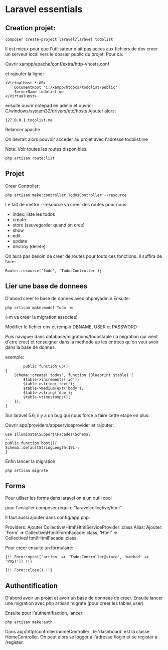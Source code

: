 # Laravel essentials


## Creation projet:

	composer create-project laravel/laravel todolist
	
Il est mieux pour que l'utilisateur n'ait pas acces aux fichiers de dev creer un serveur local vers le dossier public du projet. Pour ca:

Ouvrir xampp/apache/conf/extra/http-vhosts.conf

et rajouter la ligne:

	<VirtualHost *:80>
		DocumentRoot "C:/xampp/htdocs/todolist/public"
		ServerName todolist.me
	</VirtualHost>
	
ensuite ouvrir notepad en admin et ouvrir : C/windows/system32/drivers/etc/hosts
Ajouter alors:

	127.0.0.1 todolist.me

Relancer apache

On devrait alors pouvoir acceder au projet avec l'adresse todolist.me


Note: 
Voir toutes les routes disponibles:

	php artisan route:list


## Projet

Creer Controller: 

	php artisan make:controller TodosController --resource
	
Le fait de mettre --resource va creer des routes pour nous:
- index: liste les todos
- create
- store (sauvegarder quand on cree)
- show
- edit
- update
- destroy (delete)

On aura pas besoin de creer de routes pour touts ces fonctions.
Il suffira de faire:

	Route::resource('todo', 'TodosController');


## Lier une base de donnees

D'abord creer le base de donnes avec phpmyadmin
Ensuite:

	php artisan make:model Todo -m

(-m va creer la migration associee)

Modifier le fichier env et remplir DBNAME, USER et PASSWORD

Puis naviguer dans database/migrations/todostable (la migration qui vient d'etre cree) et renseigner dans la methode up les entrees qu'on veut avoir dans la base de donnes.

exemple:

		    public function up()
    {
        Schema::create('todos', function (Blueprint $table) {
            $table->increments('id');
            $table->string('text');
            $table->mediumText('body');
            $table->string('due');
            $table->timestamps();
        });
    }
	
Sur laravel 5.6, il y a un bug qui nous force a faire cette etape en plus:

Ouvrir app/providers/appserviceprovider et rajouter:

	use Illuminate\Support\Facades\Schema;
	...
	public function boot(){
	Schema::defaultStringLength(191);
	}


Enfin lancer la migration:

	php artisan migrate
	
	
	
## Forms

Pour uiliser les forms dans laravel on a un outil cool

pour l'installer 
	composer require "laravelcollective/html"

Il faut aussi ajouter dans config/app.php:

Providers: Ajouter Collective\Html\HtmlServiceProvider::class
Alias: Ajouter:
		'Form' => Collective\Html\FormFacade::class,
        'Html' => Collective\Html\HtmlFacade::class,


Pour creer ensuite un formulaire:

	{!! Form::open(['action' => 'TodosController@store', 'method' => 'POST']) !!}

  	{!! Form::close() !!}
	
	
## Authentification

D'abord avoir un projet et avoir un base de donnees de creer.
Ensuite lancer une migration avec php artisan migrate (pour creer les tables user)

Ensuite pour l'authentifiaction, lancer:

	php artisan make:auth
	
Dans app/http/controller/homeController , le 'dashboard' est la classe HomeController.
On peut alors se logger a l'adresse /login et se register a /register.